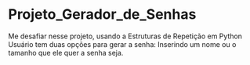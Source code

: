 # Projeto_Gerador_de_Senhas
Me desafiar nesse projeto, usando a Estruturas de Repetição em Python 
Usuário tem duas opções para gerar a senha:
Inserindo um nome ou o tamanho que ele quer a senha seja.
